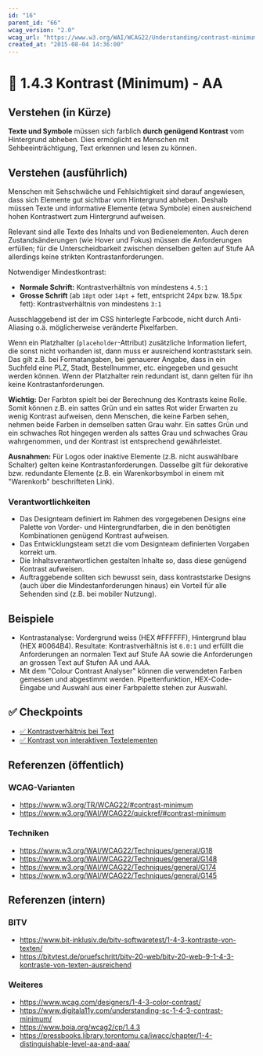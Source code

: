 ```yaml
---
id: "16"
parent_id: "66"
wcag_version: "2.0"
wcag_url: "https://www.w3.org/WAI/WCAG22/Understanding/contrast-minimum.html"
created_at: "2015-08-04 14:36:00"
---
```


# 📜 1.4.3 Kontrast (Minimum) - AA

## Verstehen (in Kürze)

**Texte und Symbole** müssen sich farblich **durch genügend Kontrast** vom Hintergrund abheben. Dies ermöglicht es Menschen mit Sehbeeinträchtigung, Text erkennen und lesen zu können.

## Verstehen (ausführlich)

Menschen mit Sehschwäche und Fehlsichtigkeit sind darauf angewiesen, dass sich Elemente gut sichtbar vom Hintergrund abheben. Deshalb müssen Texte und informative Elemente (etwa Symbole) einen ausreichend hohen Kontrastwert zum Hintergrund aufweisen.

Relevant sind alle Texte des Inhalts und von Bedienelementen. Auch deren Zustandsänderungen (wie Hover und Fokus) müssen die Anforderungen erfüllen; für die Unterscheidbarkeit zwischen denselben gelten auf Stufe AA allerdings keine strikten Kontrastanforderungen.

Notwendiger Mindestkontrast:

- **Normale Schrift:** Kontrastverhältnis von mindestens `4.5:1`
- **Grosse Schrift** (ab `18pt` oder `14pt` + fett, entspricht 24px bzw. 18.5px fett): Kontrastverhältnis von mindestens `3:1`

Ausschlaggebend ist der im CSS hinterlegte Farbcode, nicht durch Anti-Aliasing o.ä. möglicherweise veränderte Pixelfarben.

Wenn ein Platzhalter (`placeholder`-Attribut) zusätzliche Information liefert, die sonst nicht vorhanden ist, dann muss er ausreichend kontraststark sein. Das gilt z.B. bei Formatangaben, bei genauerer Angabe, dass in ein Suchfeld eine PLZ, Stadt, Bestellnummer, etc. eingegeben und gesucht werden können. Wenn der Platzhalter rein redundant ist, dann gelten für ihn keine Kontrastanforderungen.

**Wichtig:** Der Farbton spielt bei der Berechnung des Kontrasts keine Rolle. Somit können z.B. ein sattes Grün und ein sattes Rot wider Erwarten zu wenig Kontrast aufweisen, denn Menschen, die keine Farben sehen, nehmen beide Farben in demselben satten Grau wahr. Ein sattes Grün und ein schwaches Rot hingegen werden als sattes Grau und schwaches Grau wahrgenommen, und der Kontrast ist entsprechend gewährleistet.

**Ausnahmen:** Für Logos oder inaktive Elemente (z.B. nicht auswählbare Schalter) gelten keine Kontrastanforderungen. Dasselbe gilt für dekorative bzw. redundante Elemente (z.B. ein Warenkorbsymbol in einem mit "Warenkorb" beschrifteten Link).

### Verantwortlichkeiten

- Das Designteam definiert im Rahmen des vorgegebenen Designs eine Palette von Vorder- und Hintergrundfarben, die in den benötigten Kombinationen genügend Kontrast aufweisen.
- Das Entwicklungsteam setzt die vom Designteam definierten Vorgaben korrekt um.
- Die Inhaltsverantwortlichen gestalten Inhalte so, dass diese genügend Kontrast aufweisen.
- Auftraggebende sollten sich bewusst sein, dass kontraststarke Designs (auch über die Mindestanforderungen hinaus) ein Vorteil für alle Sehenden sind (z.B. bei mobiler Nutzung).

## Beispiele

- Kontrastanalyse: Vordergrund weiss (HEX #FFFFFF), Hintergrund blau (HEX #0064B4). Resultate: Kontrastverhältnis ist `6.0:1` und erfüllt die Anforderungen an normalen Text auf Stufe AA sowie die Anforderungen an grossen Text auf Stufen AA und AAA.
- Mit dem "Colour Contrast Analyser" können die verwendeten Farben gemessen und abgestimmt werden. Pipettenfunktion, HEX-Code-Eingabe und Auswahl aus einer Farbpalette stehen zur Auswahl.

## ✅ Checkpoints

- [✅ Kontrastverhältnis bei Text](kontrastverhaeltnis-bei-text)
- [✅ Kontrast von interaktiven Textelementen](kontrast-von-interaktiven-textelementen)

## Referenzen (öffentlich)

### WCAG-Varianten
- <https://www.w3.org/TR/WCAG22/#contrast-minimum>
- <https://www.w3.org/WAI/WCAG22/quickref/#contrast-minimum>

### Techniken
- <https://www.w3.org/WAI/WCAG22/Techniques/general/G18>
- <https://www.w3.org/WAI/WCAG22/Techniques/general/G148>
- <https://www.w3.org/WAI/WCAG22/Techniques/general/G174>
- <https://www.w3.org/WAI/WCAG22/Techniques/general/G145>

## Referenzen (intern)

### BITV
- <https://www.bit-inklusiv.de/bitv-softwaretest/1-4-3-kontraste-von-texten/>
- <https://bitvtest.de/pruefschritt/bitv-20-web/bitv-20-web-9-1-4-3-kontraste-von-texten-ausreichend>

### Weiteres
- <https://www.wcag.com/designers/1-4-3-color-contrast/>
- <https://www.digitala11y.com/understanding-sc-1-4-3-contrast-minimum/>
- <https://www.boia.org/wcag2/cp/1.4.3>
- <https://pressbooks.library.torontomu.ca/iwacc/chapter/1-4-distinguishable-level-aa-and-aaa/>
